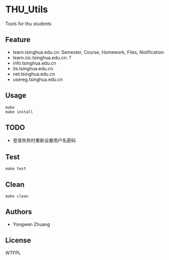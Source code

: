 # THU_Utils
Tools for thu students

## Feature
* learn.tsinghua.edu.cn: Semester, Course, Homework, Files, Notification
* learn.cic.tsinghua.edu.cn: ?
* info.tsinghua.edu.cn
* its.tsinghua.edu.cn
* net.tsinghua.edu.cn
* usereg.tsinghua.edu.cn

## Usage
```
make
make install
```

## TODO
* 登录失败时重新设置用户名密码

## Test
```
make test
```

## Clean
```
make clean
```

## Authors
* Yongwen Zhuang

## License
WTFPL
